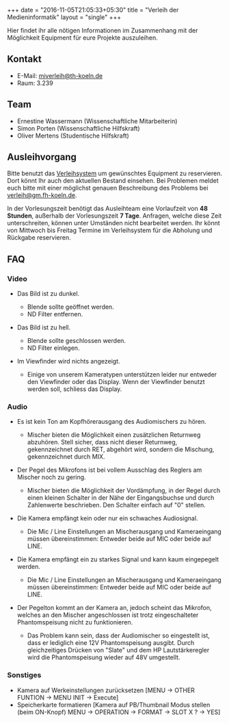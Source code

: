 +++
date = "2016-11-05T21:05:33+05:30"
title = "Verleih der Medieninformatik"
layout = "single"
+++

Hier findet ihr alle nötigen Informationen im Zusammenhang mit der Möglichkeit Equipment für eure Projekte auszuleihen.

## Kontakt

* E-Mail: [miverleih@th-koeln.de](miverleih@th-koeln.de)
* Raum: 3.239

## Team

* Ernestine Wassermann (Wissenschaftliche Mitarbeiterin)
* Simon Porten (Wissenschaftliche Hilfskraft)
* Oliver Mertens (Studentische Hilfskraft)

## Ausleihvorgang
Bitte benutzt das [Verleihsystem](https://verleih.medieninformatik.th-koeln.de) um gewünschtes Equipment zu reservieren. Dort könnt Ihr auch den aktuellen Bestand einsehen. Bei Problemen meldet euch bitte mit einer möglichst genauen Beschreibung des Problems bei verleih@gm.fh-koeln.de.

In der Vorlesungszeit benötigt das Ausleihteam eine Vorlaufzeit von **48 Stunden**, außerhalb der Vorlesungszeit **7 Tage**. Anfragen, welche diese Zeit unterschreiten, können unter Umständen nicht bearbeitet werden. Ihr könnt von Mittwoch bis Freitag Termine im Verleihsystem für die Abholung und Rückgabe reservieren.

## FAQ
### Video
* Das Bild ist zu dunkel.
  * Blende sollte geöffnet werden.
  * ND Filter entfernen.

* Das Bild ist zu hell.
  * Blende sollte geschlossen werden.
  * ND Filter einlegen.

* Im Viewfinder wird nichts angezeigt.
  * Einige von unserem Kameratypen unterstützen leider nur entweder den Viewfinder oder das Display. Wenn der Viewfinder benutzt werden soll, schliess das Display.

### Audio
* Es ist kein Ton am Kopfhörerausgang des Audiomischers zu hören.
  * Mischer bieten die Möglichkeit einen zusätzlichen Returnweg abzuhören. Stell sicher, dass nicht dieser Returnweg, gekennzeichnet durch RET, abgehört wird, sondern die Mischung, gekennzeichnet durch MIX.

* Der Pegel des Mikrofons ist bei vollem Ausschlag des Reglers am Mischer noch zu gering.
  * Mischer bieten die Möglichkeit der Vordämpfung, in der Regel durch einen kleinen Schalter in der Nähe der Eingangsbuchse und durch Zahlenwerte beschrieben. Den Schalter einfach auf "0" stellen.

* Die Kamera empfängt kein oder nur ein schwaches Audiosignal.
  * Die Mic / Line Einstellungen an Mischerausgang und Kameraeingang müssen übereinstimmen: Entweder beide auf MIC oder beide auf LINE. 

* Die Kamera empfängt ein zu starkes Signal und kann kaum eingepegelt werden.
  * Die Mic / Line Einstellungen an Mischerausgang und Kameraeingang müssen übereinstimmen: Entweder beide auf MIC oder beide auf LINE.

* Der Pegelton kommt an der Kamera an, jedoch scheint das Mikrofon, welches an den Mischer angeschlossen ist trotz eingeschalteter Phantomspeisung nicht zu funktionieren.
  * Das Problem kann sein, dass der Audiomischer so eingestellt ist, dass er lediglich eine 12V Phantomspeisung ausgibt. Durch gleichzeitiges Drücken von "Slate" und dem HP Lautstärkeregler wird die Phantomspeisung wieder auf 48V umgestellt.

### Sonstiges 
* Kamera auf Werkeinstellungen zurücksetzen [MENU -> OTHER FUNTION -> MENU INIT -> Execute]
* Speicherkarte formatieren [Kamera auf PB/Thumbnail Modus stellen (beim ON-Knopf) MENU -> OPERATION -> FORMAT -> SLOT X ? -> YES]
